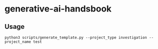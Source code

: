 # generative-ai-handsbook

## Usage

```
python3 scripts/generate_template.py --project_type investigation --project_name test
```